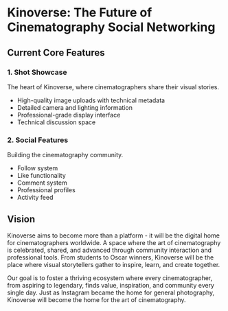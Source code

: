 # Kinoverse: The Future of Cinematography Social Networking

## Current Core Features

### 1. Shot Showcase
The heart of Kinoverse, where cinematographers share their visual stories.
- High-quality image uploads with technical metadata
- Detailed camera and lighting information
- Professional-grade display interface
- Technical discussion space

### 2. Social Features
Building the cinematography community.
- Follow system
- Like functionality
- Comment system
- Professional profiles
- Activity feed

## Vision
Kinoverse aims to become more than a platform - it will be the digital home for cinematographers worldwide. A space where the art of cinematography is celebrated, shared, and advanced through community interaction and professional tools. From students to Oscar winners, Kinoverse will be the place where visual storytellers gather to inspire, learn, and create together.

Our goal is to foster a thriving ecosystem where every cinematographer, from aspiring to legendary, finds value, inspiration, and community every single day. Just as Instagram became the home for general photography, Kinoverse will become the home for the art of cinematography.
